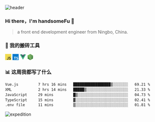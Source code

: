 ![header](https://raw.githubusercontent.com/fzq1998/fzq1998/master/header.png)

### Hi there，I'm handsomeFu 👋

> a front end development engineer from Ningbo, China.

### 🔧 我的搬砖工具
<code><img height="20" src="https://raw.githubusercontent.com/github/explore/80688e429a7d4ef2fca1e82350fe8e3517d3494d/topics/javascript/javascript.png" alt="javascript"></code>
<code><img height="20" src="https://raw.githubusercontent.com/github/explore/80688e429a7d4ef2fca1e82350fe8e3517d3494d/topics/typescript/typescript.png" alt="typescript"></code>
<code><img height="20" src="https://raw.githubusercontent.com/github/explore/80688e429a7d4ef2fca1e82350fe8e3517d3494d/topics/vue/vue.png" alt="vue"></code>
<code><img height="20" src="https://raw.githubusercontent.com/github/explore/80688e429a7d4ef2fca1e82350fe8e3517d3494d/topics/nodejs/nodejs.png" alt="nodejs"></code>



### 📊 这周我都写了什么
<!--START_SECTION:waka-->

```txt
Vue.js         7 hrs 16 mins   █████████████████▒░░░░░░░   69.21 %
XML            2 hrs 14 mins   █████▒░░░░░░░░░░░░░░░░░░░   21.33 %
JavaScript     29 mins         █▒░░░░░░░░░░░░░░░░░░░░░░░   04.73 %
TypeScript     15 mins         ▓░░░░░░░░░░░░░░░░░░░░░░░░   02.41 %
.env file      11 mins         ▒░░░░░░░░░░░░░░░░░░░░░░░░   01.81 %
```

<!--END_SECTION:waka-->


![expedition](https://raw.githubusercontent.com/fzq1998/fzq1998/master/expedition.gif)


